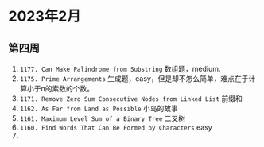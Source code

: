 # 2023年2月

## 第四周
1. `1177. Can Make Palindrome from Substring` 数组题，medium.
2. `1175. Prime Arrangements` 生成题，easy，但是却不怎么简单，难点在于计算小于n的素数的个数。
3. `1171. Remove Zero Sum Consecutive Nodes from Linked List` 前缀和
4. `1162. As Far from Land as Possible` 小岛的故事
5. `1161. Maximum Level Sum of a Binary Tree` 二叉树
6. `1160. Find Words That Can Be Formed by Characters` easy
7. 